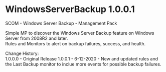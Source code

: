 # WindowsServerBackup 1.0.0.1
SCOM - Windows Server Backup - Management Pack

Simple MP to discover the Windows Server Backup feature on Windows Server from 2008R2 and later.  
Rules and Monitors to alert on backup failures, success, and health.

Change History:  
1.0.0.0 - Original Release
1.0.0.1 - 6-12-2020 - New and updated rules and the Last Backup monitor to inclue more events for possible backup failures.  
